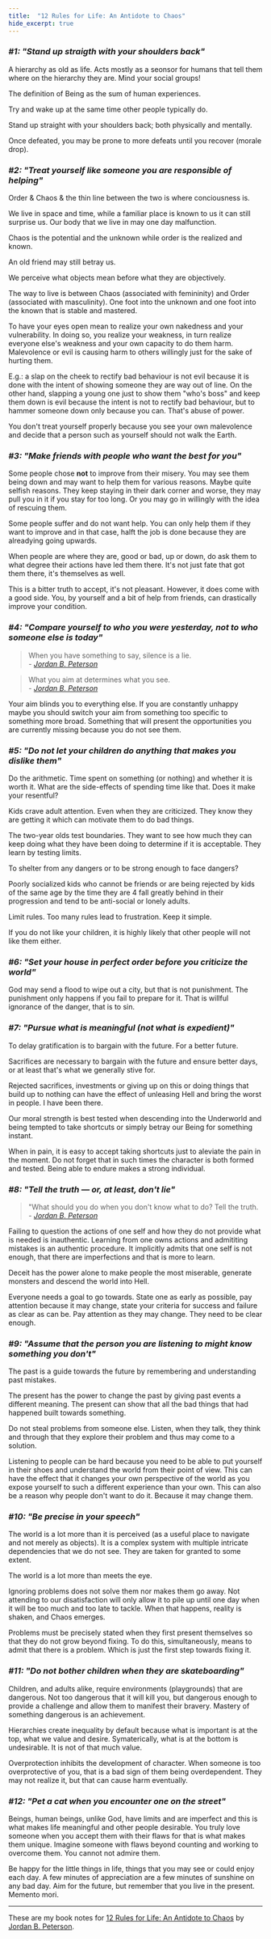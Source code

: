 ```yaml
---
title:  "12 Rules for Life: An Antidote to Chaos"
hide_excerpt: true
---
```


### _#1: "Stand up straigth with your shoulders back"_

A hierarchy as old as life. Acts mostly as a seonsor for humans that tell them where on the hierarchy they are. Mind your social groups!

The definition of Being as the sum of human experiences.

Try and wake up at the same time other people typically do.

Stand up straight with your shoulders back; both physically and mentally.

Once defeated, you may be prone to more defeats until you recover (morale drop).

### _#2: "Treat yourself like someone you are responsible of helping"_

Order & Chaos & the thin line between the two is where conciousness is.

We live in space and time, while a familiar place is known to us it can still surprise us. Our body that we live in may one day malfunction.

Chaos is the potential and the unknown while order is the realized and known.

An old friend may still betray us.

We perceive what objects mean before what they are objectively.

The way to live is between Chaos (associated with femininity) and Order (associated with masculinity). One foot into the unknown and one foot into the known that is stable and mastered.

To have your eyes open mean to realize your own nakedness and your vulnerability. In doing so, you realize your weakness, in turn realize everyone else's weakness and your own capacity to do them harm. Malevolence or evil is causing harm to others willingly just for the sake of hurting them.

E.g.: a slap on the cheek to rectify bad behaviour is not evil because it is done with the intent of showing someone they are way out of line. On the other hand, slapping a young one just to show them "who's boss" and keep them down is evil because the intent is not to rectify bad behaviour, but to hammer someone down only because you can. That's abuse of power.

You don't treat yourself properly because you see your own malevolence and decide that a person such as yourself should not walk the Earth.

### _#3: "Make friends with people who want the best for you"_

Some people chose **not** to improve from their misery. You may see them being down and may want to help them for various reasons. Maybe quite selfish reasons. They keep staying in their dark corner and worse, they may pull you in it if you stay for too long. Or you may go in willingly with the idea of rescuing them.

Some people suffer and do not want help. You can only help them if they want to improve and in that case, halft the job is done because they are alreadying going upwards.

When people are where they are, good or bad, up or down, do ask them to what degree their actions have led them there. It's not just fate that got them there, it's themselves as well.

This is a bitter truth to accept, it's not pleasant. However, it does come with a good side. You, by yourself and a bit of help from friends, can drastically improve your condition.

### _#4: "Compare yourself to who you were yesterday, not to who someone else is today"_

> When you have something to say, silence is a lie.  
> _\- [Jordan B. Peterson](https://www.goodreads.com/author/show/282885.Jordan_B_Peterson)_

> What you aim at determines what you see.  
> _\- [Jordan B. Peterson](https://www.goodreads.com/author/show/282885.Jordan_B_Peterson)_

Your aim blinds you to everything else. If you are constantly unhappy maybe you should switch your aim from something too specific to something more broad. Something that will present the opportunities you are currently missing because you do not see them.

### _#5: "Do not let your children do anything that makes you dislike them"_

Do the arithmetic. Time spent on something (or nothing) and whether it is worth it. What are the side-effects of spending time like that. Does it make your resentful?

Kids crave adult attention. Even when they are criticized. They know they are getting it which can motivate them to do bad things.

The two-year olds test boundaries. They want to see how much they can keep doing what they have been doing to determine if it is acceptable. They learn by testing limits.

To shelter from any dangers or to be strong enough to face dangers?

Poorly socialized kids who cannot be friends or are being rejected by kids of the same age by the time they are 4 fall greatly behind in their progression and tend to be anti-social or lonely adults.

Limit rules. Too many rules lead to frustration. Keep it simple.

If you do not like your children, it is highly likely that other people will not like them either.

### _#6: "Set your house in perfect order before you criticize the world"_

God may send a flood to wipe out a city, but that is not punishment. The punishment only happens if you fail to prepare for it. That is willful ignorance of the danger, that is to sin.

### _#7: "Pursue what is meaningful (not what is expedient)"_

To delay gratification is to bargain with the future. For a better future.

Sacrifices are necessary to bargain with the future and ensure better days, or at least that's what we generally stive for.

Rejected sacrifices, investments or giving up on this or doing things that build up to nothing can have the effect of unleasing Hell and bring the worst in people. I have been there.

Our moral strength is best tested when descending into the Underworld and being tempted to take shortcuts or simply betray our Being for something instant.

When in pain, it is easy to accept taking shortcuts just to aleviate the pain in the moment. Do not forget that in such times the character is both formed and tested. Being able to endure makes a strong individual.

### _#8: "Tell the truth — or, at least, don't lie"_

> "What should you do when you don't know what to do? Tell the truth.  
> _\- [Jordan B. Peterson](https://www.goodreads.com/author/show/282885.Jordan_B_Peterson)_

Failing to question the actions of one self and how they do not provide what is needed is inauthentic. Learning from one owns actions and admititing mistakes is an authentic procedure. It implicitly admits that one self is not enough, that there are imperfections and that is more to learn.

Deceit has the power alone to make people the most miserable, generate monsters and descend the world into Hell.

Everyone needs a goal to go towards. State one as early as possible, pay attention because it may change, state your criteria for success and failure as clear as can be. Pay attention as they may change. They need to be clear enough.

### _#9: "Assume that the person you are listening to might know something you don't"_

The past is a guide towards the future by remembering and understanding past mistakes.

The present has the power to change the past by giving past events a different meaning. The present can show that all the bad things that had happened built towards something.

Do not steal problems from someone else. Listen, when they talk, they think and through that they explore their problem and thus may come to a solution.

Listening to people can be hard because you need to be able to put yourself in their shoes and understand the world from their point of view. This can have the effect that it changes your own perspective of the world as you expose yourself to such a different experience than your own. This can also be a reason why people don't want to do it. Because it may change them.

### _#10: "Be precise in your speech"_

The world is a lot more than it is perceived (as a useful place to navigate and not merely as objects). It is a complex system with multiple intricate dependencies that we do not see. They are taken for granted to some extent.

The world is a lot more than meets the eye.

Ignoring problems does not solve them nor makes them go away. Not attending to our disatisfaction will only allow it to pile up until one day when it will be too much and too late to tackle. When that happens, reality is shaken, and Chaos emerges.

Problems must be precisely stated when they first present themselves so that they do not grow beyond fixing. To do this, simultaneously, means to admit that there is a problem. Which is just the first step towards fixing it.

### _#11: "Do not bother children when they are skateboarding"_

Children, and adults alike, require environments (playgrounds) that are dangerous. Not too dangerous that it will kill you, but dangerous enough to provide a challenge and allow them to manifest their bravery. Mastery of something dangerous is an achievement.

Hierarchies create inequality by default because what is important is at the top, what we value and desire. Symaterically, what is at the bottom is undesirable. It is not of that much value.

Overprotection inhibits the development of character. When someone is too overprotective of you, that is a bad sign of them being overdependent. They may not realize it, but that can cause harm eventually.

### _#12: "Pet a cat when you encounter one on the street"_

Beings, human beings, unlike God, have limits and are imperfect and this is what makes life meaningful and other people desirable. You truly love someone when you accept them with their flaws for that is what makes them unique. Imagine someone with flaws beyond counting and working to overcome them. You cannot not admire them.

Be happy for the little things in life, things that you may see or could enjoy each day. A few minutes of appreciation are a few minutes of sunshine on any bad day. Aim for the future, but remember that you live in the present. Memento mori.

- - - -

These are my book notes for [12 Rules for Life: An Antidote to Chaos](https://www.goodreads.com/book/show/30257963-12-rules-for-life) by [Jordan B. Peterson](https://www.goodreads.com/author/show/282885.Jordan_B_Peterson).
